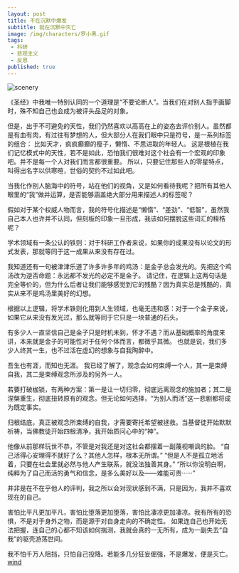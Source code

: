 ```yaml
---
layout: post
title: 不在沉默中爆发
subtitle: 就在沉默中灭亡
image: /img/characters/罗小黑.gif
tags:
 - 科研
 - 悲观主义
 - 反思
published: true
---
```


![scenery](http://upload-images.jianshu.io/upload_images/3647605-7eb802cd5fb5b303.jpg?imageMogr2/auto-orient/strip%7CimageView2/2/w/1240)


《圣经》中我唯一特别认同的一个道理是“不要论断人”。当我们在对别人指手画脚时，殊不知自己也会成为被评头品足的对象。

但是，出于不可避免的天性，我们仍然喜欢以高高在上的姿态去评价别人。虽然都是有血有肉，有过往有梦想的人，但大部分人在我们眼中只是符号，是一系列标签的组合：
比如天才，疯疯癫癫的瘦子，懒惰、不思进取的年轻人。
这是根植在我们记忆模式中的天性，若不是如此，恐怕我们很难对这个社会有一个宏观的印象吧。并不是每一个人对我们而言都很重要。
所以，只要记住那些人的零星特点，叫得出名字以供寒暄，世俗的契约不过如此吧。

当我化作别人脑海中的符号，站在他们的视角，又是如何看待我呢？把所有其他人眼里的“我”做并运算，是否能够涵盖绝大部分用来描述人的标签呢？

假如对于某个权威人物而言，我的符号化描述是“懒惰”、“差劲”、“低智”，虽然我自己本人也许并不认同，但刻板的印象一旦形成，我该如何摆脱这些词汇的桎梏呢？

学术领域有一条公认的铁则：对于科研工作者来说，如果你的成果没有以论文的形式发表，那就等同于这一成果从来没有存在过。

我知道还有一句被津津乐道了许多许多年的鸡汤：是金子总会发光的。先把这个鸡汤改为逆否命题：永远都不发光的必定不是金子。
请记住，在逻辑上这两句话是完全等价的，但为什么后者让我们能够感觉到它的残酷？因为真实总是残酷的，真实从来不是鸡汤里美好的幻想。

根据以上逻辑，将学术铁则化用到人生领域，也毫无违和感：对于一个金子来说，如果它从来没有发光过，那么就等同于它只是一块普通的石头。

有多少人一直坚信自己是金子只是时机未到，怀才不遇？而从基础概率的角度来讲，本来就是金子的可能性对于任何个体而言，都微乎其微。
也就是说，我们多少人终其一生，也不过活在虚幻的想象与自我陶醉中。

吾生也有涯，而知也无涯。
我已经了解了，观念会如何束缚一个人，其一是束缚自我，其二是束缚观念所涉及的另外一人。

若要打破枷锁，有两种方案：第一是让一切归零，彻底远离观念的施加者；其二是涅槃重生，彻底扭转原有的观念。但无论如何选择，“为别人而活”这一悲剧都将成为既定事实。

归根结底，真正被观念所束缚的自我，才需要寄托希望被拯救。当基督徒开始默默祈祷，当佛教徒开始四根清净，我开始质问心中的“神”。

他像从前那样玩世不恭，不管是对我还是对这社会都摆着一副蔑视嘲讽的脸。
“自己活得心安理得不就好了么？其他人怎样，根本无所谓。”
“但是人不是孤立地活着，只要在社会里就必然与他人产生联系，就没法独善其身。”
“所以你没明白啊，纯粹为了自己而活的勇气和信念，是多么美好以及——难能可贵······”

并非是在不在乎他人的评判，我之所以会对现状感到不满，只是因为，我并不喜欢现在的自己。

害怕比平凡更加平凡，害怕比堕落更加堕落，害怕比凄凉更加凄凉。我有所有的恐惧，不是对于身外之物，而是源于对自身走向的不确定性。
如果连自己也开始无法把握，连自己的心都不知该如何揣测，我就会真的一无所有，成为一副失去“自我”的驱壳游荡世间。

我不怕千万人阻挡，只怕自己投降。若能多几分狂妄倔强，不是爆发，便是灭亡。
[wind](https://s9.rr.itc.cn/r/wapChange/20173_4_11/a4ct0k0503777043296.png)

